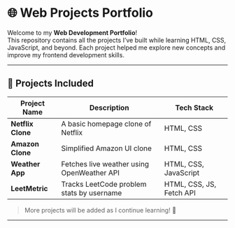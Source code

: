 # 🌐 Web Projects Portfolio

Welcome to my **Web Development Portfolio**!  
This repository contains all the projects I’ve built while learning HTML, CSS, JavaScript, and beyond. Each project helped me explore new concepts and improve my frontend development skills.

---

## 📁 Projects Included

| Project Name            | Description                                  | Tech Stack                |
|-------------------------|----------------------------------------------|---------------------------|
| **Netflix Clone**       | A basic homepage clone of Netflix            | HTML, CSS                 |
| **Amazon Clone**        | Simplified Amazon UI clone                   | HTML, CSS                 |
| **Weather App**         | Fetches live weather using OpenWeather API   | HTML, CSS, JavaScript     |
| **LeetMetric**          | Tracks LeetCode problem stats by username    | HTML, CSS, JS, Fetch API  |

> More projects will be added as I continue learning! 🚀

---



